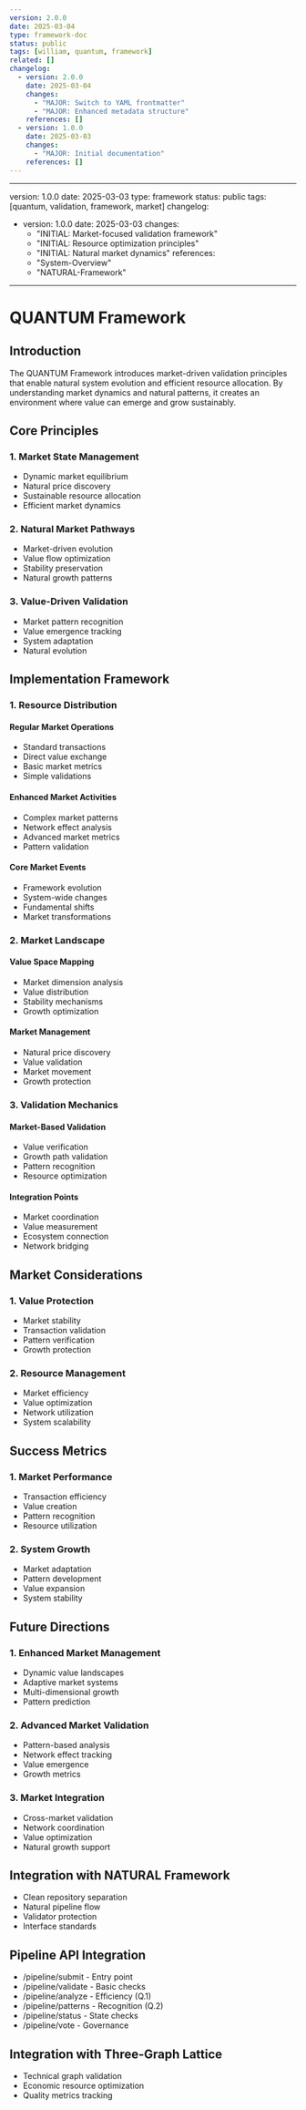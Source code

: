 ```yaml
---
version: 2.0.0
date: 2025-03-04
type: framework-doc
status: public
tags: [william, quantum, framework]
related: []
changelog:
  - version: 2.0.0
    date: 2025-03-04
    changes:
      - "MAJOR: Switch to YAML frontmatter"
      - "MAJOR: Enhanced metadata structure"
    references: []
  - version: 1.0.0
    date: 2025-03-03
    changes:
      - "MAJOR: Initial documentation"
    references: []
---
```

---
version: 1.0.0
date: 2025-03-03
type: framework
status: public
tags: [quantum, validation, framework, market]
changelog:
  - version: 1.0.0
    date: 2025-03-03
    changes:
      - "INITIAL: Market-focused validation framework"
      - "INITIAL: Resource optimization principles"
      - "INITIAL: Natural market dynamics"
    references:
      - "System-Overview"
      - "NATURAL-Framework"
---

# QUANTUM Framework

## Introduction

The QUANTUM Framework introduces market-driven validation principles that enable natural system evolution and efficient resource allocation. By understanding market dynamics and natural patterns, it creates an environment where value can emerge and grow sustainably.

## Core Principles

### 1. Market State Management
- Dynamic market equilibrium
- Natural price discovery
- Sustainable resource allocation
- Efficient market dynamics

### 2. Natural Market Pathways
- Market-driven evolution
- Value flow optimization
- Stability preservation
- Natural growth patterns

### 3. Value-Driven Validation
- Market pattern recognition
- Value emergence tracking
- System adaptation
- Natural evolution

## Implementation Framework

### 1. Resource Distribution

#### Regular Market Operations
- Standard transactions
- Direct value exchange
- Basic market metrics
- Simple validations

#### Enhanced Market Activities
- Complex market patterns
- Network effect analysis
- Advanced market metrics
- Pattern validation

#### Core Market Events
- Framework evolution
- System-wide changes
- Fundamental shifts
- Market transformations

### 2. Market Landscape

#### Value Space Mapping
- Market dimension analysis
- Value distribution
- Stability mechanisms
- Growth optimization

#### Market Management
- Natural price discovery
- Value validation
- Market movement
- Growth protection

### 3. Validation Mechanics

#### Market-Based Validation
- Value verification
- Growth path validation
- Pattern recognition
- Resource optimization

#### Integration Points
- Market coordination
- Value measurement
- Ecosystem connection
- Network bridging

## Market Considerations

### 1. Value Protection
- Market stability
- Transaction validation
- Pattern verification
- Growth protection

### 2. Resource Management
- Market efficiency
- Value optimization
- Network utilization
- System scalability

## Success Metrics

### 1. Market Performance
- Transaction efficiency
- Value creation
- Pattern recognition
- Resource utilization

### 2. System Growth
- Market adaptation
- Pattern development
- Value expansion
- System stability

## Future Directions

### 1. Enhanced Market Management
- Dynamic value landscapes
- Adaptive market systems
- Multi-dimensional growth
- Pattern prediction

### 2. Advanced Market Validation
- Pattern-based analysis
- Network effect tracking
- Value emergence
- Growth metrics

### 3. Market Integration
- Cross-market validation
- Network coordination
- Value optimization
- Natural growth support


## Integration with NATURAL Framework
- Clean repository separation
- Natural pipeline flow
- Validator protection
- Interface standards

## Pipeline API Integration
- /pipeline/submit - Entry point
- /pipeline/validate - Basic checks
- /pipeline/analyze - Efficiency (Q.1)
- /pipeline/patterns - Recognition (Q.2)
- /pipeline/status - State checks
- /pipeline/vote - Governance

## Integration with Three-Graph Lattice
- Technical graph validation
- Economic resource optimization
- Quality metrics tracking